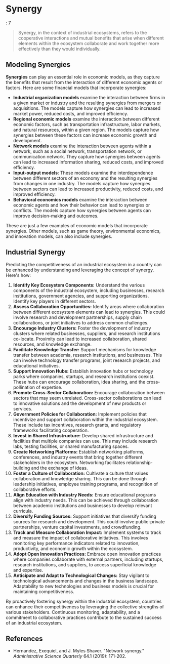 # Synergy

: 7

> Synergy, in the context of industrial ecosystems, refers to the cooperative interactions and mutual benefits that arise when different elements within the ecosystem collaborate and work together more effectively than they would individually.
> 

## Modeling Synergies

**Synergies** can play an essential role in economic models, as they capture the benefits that result from the interaction of different economic agents or factors. Here are some financial models that incorporate synergies:

- **Industrial organization models** examine the interaction between firms in a given market or industry and the resulting synergies from mergers or acquisitions. The models capture how synergies can lead to increased market power, reduced costs, and improved efficiency.
- **Regional economic models** examine the interaction between different economic factors, such as transportation infrastructure, labor markets, and natural resources, within a given region. The models capture how synergies between these factors can increase economic growth and development.
- **Network models** examine the interaction between agents within a network, such as a social network, transportation network, or communication network. They capture how synergies between agents can lead to increased information sharing, reduced costs, and improved efficiency.
- **Input-output models**: These models examine the interdependence between different sectors of an economy and the resulting synergies from changes in one industry. The models capture how synergies between sectors can lead to increased productivity, reduced costs, and improved efficiency.
- **Behavioral economics models** examine the interaction between economic agents and how their behavior can lead to synergies or conflicts. The models capture how synergies between agents can improve decision-making and outcomes.

These are just a few examples of economic models that incorporate synergies. Other models, such as game theory, environmental economics, and innovation models, can also include synergies.

## Industrial Synergy

Predicting the competitiveness of an industrial ecosystem in a country can be enhanced by understanding and leveraging the concept of synergy. Here's how:

1. **Identify Key Ecosystem Components:** Understand the various components of the industrial ecosystem, including businesses, research institutions, government agencies, and supporting organizations. Identify key players in different sectors.
2. **Assess Collaboration Opportunities:** Identify areas where collaboration between different ecosystem elements can lead to synergies. This could involve research and development partnerships, supply chain collaborations, or joint initiatives to address common challenges.
3. **Encourage Industry Clusters:** Foster the development of industry clusters where related businesses, suppliers, and research institutions co-locate. Proximity can lead to increased collaboration, shared resources, and knowledge exchange.
4. **Facilitate Knowledge Transfer:** Support mechanisms for knowledge transfer between academia, research institutions, and businesses. This can involve technology transfer programs, joint research projects, and educational initiatives.
5. **Support Innovation Hubs:** Establish innovation hubs or technology parks where companies, startups, and research institutions coexist. These hubs can encourage collaboration, idea sharing, and the cross-pollination of expertise.
6. **Promote Cross-Sector Collaboration:** Encourage collaboration between sectors that may seem unrelated. Cross-sector collaborations can lead to innovative solutions and the development of new products or services.
7. **Government Policies for Collaboration:** Implement policies that incentivize and support collaboration within the industrial ecosystem. These include tax incentives, research grants, and regulatory frameworks facilitating cooperation.
8. **Invest in Shared Infrastructure:** Develop shared infrastructure and facilities that multiple companies can use. This may include research labs, testing facilities, or shared manufacturing spaces.
9. **Create Networking Platforms:** Establish networking platforms, conferences, and industry events that bring together different stakeholders in the ecosystem. Networking facilitates relationship-building and the exchange of ideas.
10. **Foster a Culture of Collaboration:** Cultivate a culture that values collaboration and knowledge sharing. This can be done through leadership initiatives, employee training programs, and recognition of collaborative efforts.
11. **Align Education with Industry Needs:** Ensure educational programs align with industry needs. This can be achieved through collaboration between academic institutions and businesses to develop relevant curricula.
12. **Diversify Funding Sources:** Support initiatives that diversify funding sources for research and development. This could involve public-private partnerships, venture capital investments, and crowdfunding.
13. **Track and Measure Collaboration Impact:** Implement systems to track and measure the impact of collaborative initiatives. This involves monitoring key performance indicators related to innovation, productivity, and economic growth within the ecosystem.
14. **Adopt Open Innovation Practices:** Embrace open innovation practices where companies collaborate with external partners, including startups, research institutions, and suppliers, to access superficial knowledge and expertise.
15. **Anticipate and Adapt to Technological Changes:** Stay vigilant to technological advancements and changes in the business landscape. Adaptability to new technologies and business models is crucial for maintaining competitiveness.

By proactively fostering synergy within the industrial ecosystem, countries can enhance their competitiveness by leveraging the collective strengths of various stakeholders. Continuous monitoring, adaptability, and a commitment to collaborative practices contribute to the sustained success of an industrial ecosystem.

## References

- Hernandez, Exequiel, and J. Myles Shaver. "Network synergy." *Administrative Science Quarterly* 64.1 (2019): 171-202.
